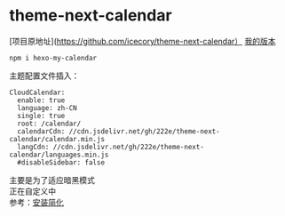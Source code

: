 # theme-next-calendar
[项目原地址](https://github.com/icecory/theme-next-calendar）
[我的版本](https://www.npmjs.com/package/hexo-my-calendar)

```
npm i hexo-my-calendar
```
主题配置文件插入：
```
CloudCalendar:
  enable: true
  language: zh-CN
  single: true
  root: /calendar/
  calendarCdn: //cdn.jsdelivr.net/gh/222e/theme-next-calendar/calendar.min.js
  langCdn: //cdn.jsdelivr.net/gh/222e/theme-next-calendar/languages.min.js
  #disableSidebar: false
```
主要是为了适应暗黑模式<br>
正在自定义中<br>
参考：[安装简化](https://github.com/theme-next/theme-next-calendar)

